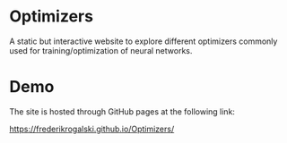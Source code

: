 # Optimizers
A static but interactive website to explore different optimizers commonly used for training/optimization of neural networks.
# Demo
The site is hosted through GitHub pages at the following link:

https://frederikrogalski.github.io/Optimizers/
